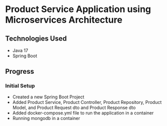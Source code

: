 # Product Service Application using Microservices Architecture

## Technologies Used
- Java 17
- Spring Boot

## Progress

### Initial Setup
- Created a new Spring Boot Project
- Added Product Service, Product Controller, Product Repository, Product Model, and Product Request dto and Product Response dto
- Added docker-compose.yml file to run the application in a container
- Running mongodb in a container